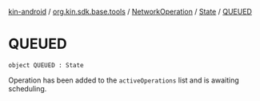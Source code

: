 [kin-android](../../../index.md) / [org.kin.sdk.base.tools](../../index.md) / [NetworkOperation](../index.md) / [State](index.md) / [QUEUED](./-q-u-e-u-e-d.md)

# QUEUED

`object QUEUED : State`

Operation has been added to the `activeOperations` list and is awaiting scheduling.

